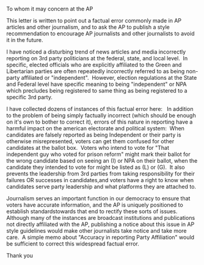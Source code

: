 To whom it may concern at the AP

This letter is written to point out a factual error commonly made in AP articles and other journalism, and to ask the AP to publish a style recommendation to encourage AP journalists and other journalists to avoid it in the future.

I have noticed a disturbing trend of news articles and media incorrectly reporting on 3rd party politicians at the federal, state, and local level.  In specific, elected officials who are explicitly affiliated to the Green and Libertarian parties are often repeatedly incorrectly referred to as being non-party affiliated or "independent".  However, election regulations at the State and Federal level have specific meaning to being "independent" or NPA which precludes being registered to same thing as being registered to a specific 3rd party. 

I have collected dozens of instances of this factual error here:  
In addition to the problem of being simply factually incorrect (which should be enough on it's own to bother to correct it), errors of this nature in reporting have a harmful impact on the american electorate and political system:  When candidates are falsely reported as being Independent or their party is otherwise misrepresented, voters can get them confused for other candidates at the ballot box.  Voters who intend to vote for "That independent guy who voted for prison reform" might mark their ballot for the wrong candidate based on seeing an (I) or NPA on their ballot, when the candidate they intended to vote for might be listed as (L) or (G).  It also prevents the leadership from 3rd parties from taking responsibility for their failures OR successes in candidates,and voters have a right to know when candidates serve party leadership and what platforms they are attached to.  

Journalism serves an important function in our democracy to ensure that voters have accurate information, and the AP is uniquely positioned to establish standardstowards that end to rectify these sorts of issues. Although many of the instances are broadcast institutions and publications not directly affiliated with the AP, publishing a notice about this issue in AP style guidelines would make other journalists take notice and take more care.  A simple memo about "Accuracy in reporting Party Affiliation" would be sufficient to correct this widespread factual error.

Thank you



